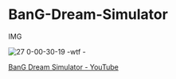 # BanG-Dream-Simulator

IMG


![27 0-00-30-19 -wtf -](https://user-images.githubusercontent.com/40117823/41191352-181785e4-6c29-11e8-838a-500ccd1066b8.png)


[BanG Dream Simulator - YouTube](https://www.youtube.com/watch?v=m2c1vNk8lVE)
